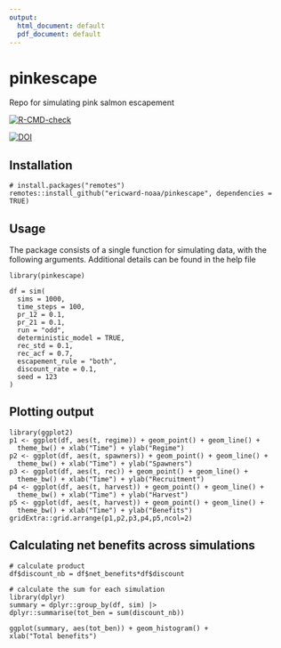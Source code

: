 ```yaml
---
output:
  html_document: default
  pdf_document: default
---
```

# pinkescape
Repo for simulating pink salmon escapement

<!-- badges: start -->
[![R-CMD-check](https://github.com/ericward-noaa/pinkescape/actions/workflows/R-CMD-check.yaml/badge.svg)](https://github.com/ericward-noaa/pinkescape/actions/workflows/R-CMD-check.yaml)

[![DOI](https://zenodo.org/badge/477816295.svg)](https://doi.org/10.5281/zenodo.6621471)
<!-- badges: end -->

## Installation

```{r, eval=FALSE}
# install.packages("remotes")
remotes::install_github("ericward-noaa/pinkescape", dependencies = TRUE)
```

## Usage

The package consists of a single function for simulating data, with the following arguments. Additional details can be found in the help file 

```{r, eval=FALSE}
library(pinkescape)

df = sim(
  sims = 1000,
  time_steps = 100,
  pr_12 = 0.1,
  pr_21 = 0.1,
  run = "odd",
  deterministic_model = TRUE,
  rec_std = 0.1,
  rec_acf = 0.7,
  escapement_rule = "both",
  discount_rate = 0.1,
  seed = 123
)
```

## Plotting output

```{r, eval=FALSE}
library(ggplot2)
p1 <- ggplot(df, aes(t, regime)) + geom_point() + geom_line() +
  theme_bw() + xlab("Time") + ylab("Regime")
p2 <- ggplot(df, aes(t, spawners)) + geom_point() + geom_line() +
  theme_bw() + xlab("Time") + ylab("Spawners")
p3 <- ggplot(df, aes(t, rec)) + geom_point() + geom_line() +
  theme_bw() + xlab("Time") + ylab("Recruitment")
p4 <- ggplot(df, aes(t, harvest)) + geom_point() + geom_line() +
  theme_bw() + xlab("Time") + ylab("Harvest")
p5 <- ggplot(df, aes(t, harvest)) + geom_point() + geom_line() +
  theme_bw() + xlab("Time") + ylab("Benefits")
gridExtra::grid.arrange(p1,p2,p3,p4,p5,ncol=2)
```
  
## Calculating net benefits across simulations

```{r, eval=FALSE}
# calculate product
df$discount_nb = df$net_benefits*df$discount

# calculate the sum for each simulation
library(dplyr)
summary = dplyr::group_by(df, sim) |>
dplyr::summarise(tot_ben = sum(discount_nb))
 
ggplot(summary, aes(tot_ben)) + geom_histogram() + 
xlab("Total benefits")
```
